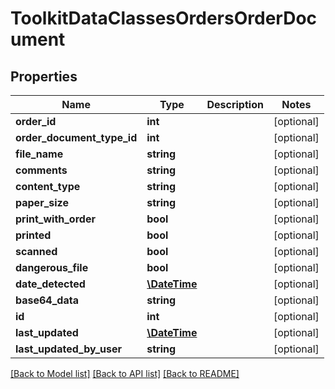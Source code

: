 # ToolkitDataClassesOrdersOrderDocument

## Properties
Name | Type | Description | Notes
------------ | ------------- | ------------- | -------------
**order_id** | **int** |  | [optional] 
**order_document_type_id** | **int** |  | [optional] 
**file_name** | **string** |  | [optional] 
**comments** | **string** |  | [optional] 
**content_type** | **string** |  | [optional] 
**paper_size** | **string** |  | [optional] 
**print_with_order** | **bool** |  | [optional] 
**printed** | **bool** |  | [optional] 
**scanned** | **bool** |  | [optional] 
**dangerous_file** | **bool** |  | [optional] 
**date_detected** | [**\DateTime**](\DateTime.md) |  | [optional] 
**base64_data** | **string** |  | [optional] 
**id** | **int** |  | [optional] 
**last_updated** | [**\DateTime**](\DateTime.md) |  | [optional] 
**last_updated_by_user** | **string** |  | [optional] 

[[Back to Model list]](../README.md#documentation-for-models) [[Back to API list]](../README.md#documentation-for-api-endpoints) [[Back to README]](../README.md)


